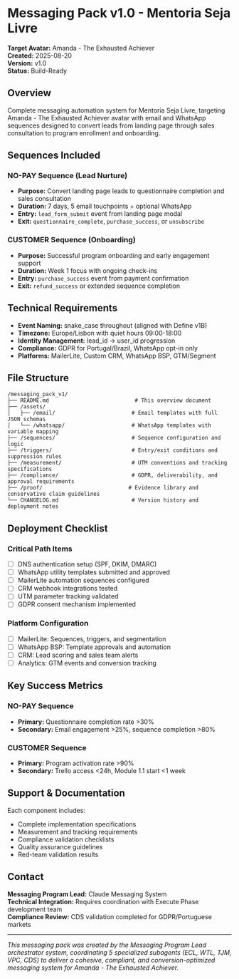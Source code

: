 # Messaging Pack v1.0 - Mentoria Seja Livre

**Target Avatar:** Amanda - The Exhausted Achiever  
**Created:** 2025-08-20  
**Version:** v1.0  
**Status:** Build-Ready

## Overview

Complete messaging automation system for Mentoria Seja Livre, targeting Amanda - The Exhausted Achiever avatar with email and WhatsApp sequences designed to convert leads from landing page through sales consultation to program enrollment and onboarding.

## Sequences Included

### NO-PAY Sequence (Lead Nurture)
- **Purpose:** Convert landing page leads to questionnaire completion and sales consultation
- **Duration:** 7 days, 5 email touchpoints + optional WhatsApp
- **Entry:** `lead_form_submit` event from landing page modal
- **Exit:** `questionnaire_complete`, `purchase_success`, or `unsubscribe`

### CUSTOMER Sequence (Onboarding)
- **Purpose:** Successful program onboarding and early engagement support
- **Duration:** Week 1 focus with ongoing check-ins
- **Entry:** `purchase_success` event from payment confirmation
- **Exit:** `refund_success` or extended sequence completion

## Technical Requirements

- **Event Naming:** snake_case throughout (aligned with Define v1B)
- **Timezone:** Europe/Lisbon with quiet hours 09:00-18:00
- **Identity Management:** lead_id → user_id progression
- **Compliance:** GDPR for Portugal/Brazil, WhatsApp opt-in only
- **Platforms:** MailerLite, Custom CRM, WhatsApp BSP, GTM/Segment

## File Structure

```
/messaging_pack_v1/
├── README.md                           # This overview document
├── /assets/
│   ├── /email/                        # Email templates with full JSON schemas
│   └── /whatsapp/                     # WhatsApp templates with variable mapping
├── /sequences/                        # Sequence configuration and logic
├── /triggers/                         # Entry/exit conditions and suppression rules
├── /measurement/                      # UTM conventions and tracking specifications
├── /compliance/                       # GDPR, deliverability, and approval requirements
├── /proof/                           # Evidence library and conservative claim guidelines
└── CHANGELOG.md                       # Version history and deployment notes
```

## Deployment Checklist

### Critical Path Items
- [ ] DNS authentication setup (SPF, DKIM, DMARC)
- [ ] WhatsApp utility templates submitted and approved
- [ ] MailerLite automation sequences configured
- [ ] CRM webhook integrations tested
- [ ] UTM parameter tracking validated
- [ ] GDPR consent mechanism implemented

### Platform Configuration
- [ ] MailerLite: Sequences, triggers, and segmentation
- [ ] WhatsApp BSP: Template approvals and automation
- [ ] CRM: Lead scoring and sales team alerts
- [ ] Analytics: GTM events and conversion tracking

## Key Success Metrics

### NO-PAY Sequence
- **Primary:** Questionnaire completion rate >30%
- **Secondary:** Email engagement >25%, sequence completion >80%

### CUSTOMER Sequence
- **Primary:** Program activation rate >90%
- **Secondary:** Trello access <24h, Module 1.1 start <1 week

## Support & Documentation

Each component includes:
- Complete implementation specifications
- Measurement and tracking requirements
- Compliance validation checklists
- Quality assurance guidelines
- Red-team validation results

## Contact

**Messaging Program Lead:** Claude Messaging System  
**Technical Integration:** Requires coordination with Execute Phase development team  
**Compliance Review:** CDS validation completed for GDPR/Portuguese markets

---

*This messaging pack was created by the Messaging Program Lead orchestrator system, coordinating 5 specialized subagents (ECL, WTL, TJM, VPC, CDS) to deliver a cohesive, compliant, and conversion-optimized messaging system for Amanda - The Exhausted Achiever.*